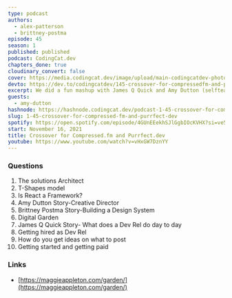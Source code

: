 ```yaml
---
type: podcast
authors:
  - alex-patterson
  - brittney-postma
episode: 45
season: 1
published: published
podcast: CodingCat.dev
chapters_done: true
cloudinary_convert: false
cover: https://media.codingcat.dev/image/upload/main-codingcatdev-photo/Crossover_for_Compressed.fm_and_Purrfect.dev.png
devto: https://dev.to/codingcatdev/145-crossover-for-compressedfm-and-purrfectdev-2g13
excerpt: We did a fun mashup with James Q Quick and Amy Dutton (selfteachme) from Compressed.fm. We touch a lot on our background and how to become a T shaped or broken comb skillset.
guests:
  - amy-dutton
hashnode: https://hashnode.codingcat.dev/podcast-1-45-crossover-for-compressed-fm-and-purrfect-dev
slug: 1-45-crossover-for-compressed-fm-and-purrfect-dev
spotify: https://open.spotify.com/episode/4GUnEEekhSJlGgbIOcKVHX?si=ve5B41DERqyZAXo9no7KNw
start: November 16, 2021
title: Crossover for Compressed.fm and Purrfect.dev
youtube: https://www.youtube.com/watch?v=vHxGW7DznYY
---
```


### Questions

1. The solutions Architect
2. T-Shapes model
3. Is React a Framework?
4. Amy Dutton Story-Creative Director
5. Brittney Postma Story-Building a Design System
6. Digital Garden
7. James Q Quick Story- What does a Dev Rel do day to day
8. Getting hired as Dev Rel
9. How do you get ideas on what to post
10. Getting started and getting paid

### Links

- [https://maggieappleton.com/garden/](https://maggieappleton.com/garden/)
